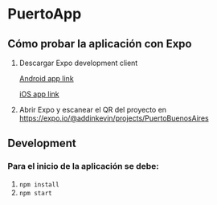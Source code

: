 # PuertoApp

## Cómo probar la aplicación con Expo

1. Descargar Expo development client

   [Android app link](https://play.google.com/store/apps/details?id=host.exp.exponent&referrer=www)

   [iOS app link](https://itunes.apple.com/app/apple-store/id982107779)

2. Abrir Expo y escanear el QR del proyecto en https://expo.io/@addinkevin/projects/PuertoBuenosAires

## Development

### Para el inicio de la aplicación se debe:

1. `npm install`
2. `npm start`
